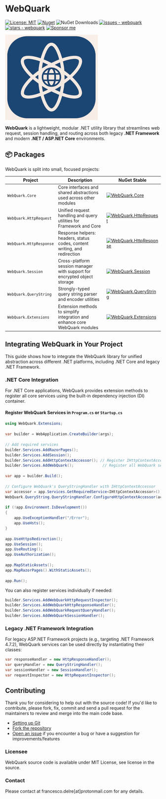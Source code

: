 # WebQuark

[![License: MIT](https://img.shields.io/badge/License-MIT-yellow.svg)](https://opensource.org/licenses/MIT)
[![Nuget](https://img.shields.io/nuget/v/WebQuark.Core?style=plastic)](https://www.nuget.org/packages/WebQuark.Core)
![NuGet Downloads](https://img.shields.io/nuget/dt/WebQuark.Core?cacheSeconds=300)
[![issues - webquark](https://img.shields.io/github/issues/engineering87/WebQuark)](https://github.com/engineering87/WebQuark/issues)
[![stars - webquark](https://img.shields.io/github/stars/engineering87/WebQuark?style=social)](https://github.com/engineering87/WebQuark)
[![Sponsor me](https://img.shields.io/badge/Sponsor-❤-pink)](https://github.com/sponsors/engineering87)

<img src="https://github.com/engineering87/WebQuark/blob/main/img/WebQuark_logo.jpg" width="300">

**WebQuark** is a lightweight, modular .NET utility library that streamlines web request, session handling, and routing across both legacy **.NET Framework** and modern **.NET / ASP.NET Core** environments.

## 📦 Packages

WebQuark is split into small, focused projects:

| Project                    | Description                                                                 | NuGet Stable |
|----------------------------|-----------------------------------------------------------------------------|--------------|
| `WebQuark.Core`            | Core interfaces and shared abstractions used across other modules           | [![WebQuark.Core](https://img.shields.io/nuget/v/WebQuark.Core?style=plastic)](https://www.nuget.org/packages/WebQuark.Core) |
| `WebQuark.HttpRequest`     | Unified request handling and query utilities for Framework and Core         | [![WebQuark.HttpRequest](https://img.shields.io/nuget/v/WebQuark.HttpRequest?style=plastic)](https://www.nuget.org/packages/WebQuark.HttpRequest) |
| `WebQuark.HttpResponse`    | Response helpers: headers, status codes, content writing, and redirection   | [![WebQuark.HttpResponse](https://img.shields.io/nuget/v/WebQuark.HttpResponse?style=plastic)](https://www.nuget.org/packages/WebQuark.HttpResponse) |
| `WebQuark.Session`         | Cross-platform session manager with support for encrypted object storage    | [![WebQuark.Session](https://img.shields.io/nuget/v/WebQuark.Session?style=plastic)](https://www.nuget.org/packages/WebQuark.Session) |
| `WebQuark.QueryString`     | Strongly-typed query string parser and encoder utilities                    | [![WebQuark.QueryString](https://img.shields.io/nuget/v/WebQuark.QueryString?style=plastic)](https://www.nuget.org/packages/WebQuark.QueryString) |
| `WebQuark.Extensions`      | Extension methods to simplify integration and enhance core WebQuark modules | [![WebQuark.Extensions](https://img.shields.io/nuget/v/WebQuark.Extensions?style=plastic)](https://www.nuget.org/packages/WebQuark.Extensions) |

## Integrating WebQuark in Your Project
This guide shows how to integrate the WebQuark library for unified abstraction across different .NET platforms, including .NET Core and legacy .NET Framework.

### .NET Core Integration
For .NET Core applications, WebQuark provides extension methods to register all core services using the built-in dependency injection (DI) container.

#### Register WebQuark Services in `Program.cs` or `Startup.cs`

```csharp
using WebQuark.Extensions;

var builder = WebApplication.CreateBuilder(args);

// Add required services
builder.Services.AddRazorPages();
builder.Services.AddSession();
builder.Services.AddHttpContextAccessor(); // Register IHttpContextAccessor
builder.Services.AddWebQuark();             // Register all WebQuark services

var app = builder.Build();

// Configure WebQuark's QueryStringHandler with IHttpContextAccessor
var accessor = app.Services.GetRequiredService<IHttpContextAccessor>();
WebQuark.QueryString.QueryStringHandler.ConfigureHttpContextAccessor(accessor);

if (!app.Environment.IsDevelopment())
{
    app.UseExceptionHandler("/Error");
    app.UseHsts();
}

app.UseHttpsRedirection();
app.UseSession();
app.UseRouting();
app.UseAuthorization();

app.MapStaticAssets();
app.MapRazorPages().WithStaticAssets();

app.Run();
```

You can also register services individually if needed:

```csharp
builder.Services.AddWebQuarkHttpRequestInspector();
builder.Services.AddWebQuarkHttpResponseHandler();
builder.Services.AddWebQuarkRequestQueryHandler();
builder.Services.AddWebQuarkSessionHandler();
```

### Legacy .NET Framework Integration
For legacy ASP.NET Framework projects (e.g., targeting .NET Framework 4.7.2), WebQuark services can be used directly by instantiating their classes:

```csharp
var responseHandler = new HttpResponseHandler();
var queryHandler = new QueryStringHandler();
var sessionHandler = new SessionHandler();
var requestInspector = new HttpRequestInspector();
```

## Contributing
Thank you for considering to help out with the source code!
If you'd like to contribute, please fork, fix, commit and send a pull request for the maintainers to review and merge into the main code base.

 * [Setting up Git](https://docs.github.com/en/get-started/getting-started-with-git/set-up-git)
 * [Fork the repository](https://docs.github.com/en/pull-requests/collaborating-with-pull-requests/working-with-forks/fork-a-repo)
 * [Open an issue](https://github.com/engineering87/WebQuark/issues) if you encounter a bug or have a suggestion for improvements/features

### Licensee
WebQuark source code is available under MIT License, see license in the source.

### Contact
Please contact at francesco.delre[at]protonmail.com for any details.
